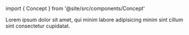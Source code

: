 import { Concept } from '@site/src/components/Concept'

<Concept
  title = "Queries"
  kind  = "Core"
  block = {true}>
Lorem ipsum dolor sit amet, qui minim labore adipisicing minim sint cillum sint consectetur cupidatat.  
</Concept>

